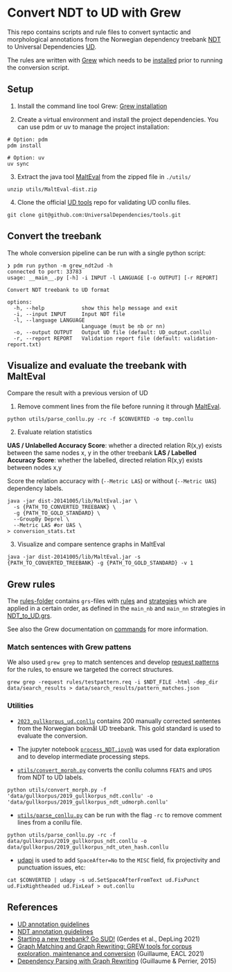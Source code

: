 # Convert NDT to UD with Grew

This repo contains scripts and rule files to convert syntactic and morphological annotations from the Norwegian dependency treebank [NDT](https://www.nb.no/sprakbanken/en/resource-catalogue/oai-nb-no-sbr-10/) to Universal Dependencies [UD](https://universaldependencies.org/).

The rules are written with [Grew](https://grew.fr/) which needs to be [installed](https://grew.fr/usage/install/) prior to running the conversion script.

## Setup

1. Install the command line tool Grew: [Grew installation](https://grew.fr/usage/install/)

2. Create a virtual environment and install the project dependencies. You can use pdm or uv to manage the project installation:

  ```shell
  # Option: pdm
  pdm install

  # Option: uv
  uv sync
  ```

3. Extract the java tool [MaltEval](https://www.maltparser.org/malteval.html) from the zipped file in `./utils/`

  ``` shell
  unzip utils/MaltEval-dist.zip
  ```

4. Clone the official [UD tools](https://github.com/UniversalDependencies/tools/) repo for validating UD conllu files.

  ``` shell
  git clone git@github.com:UniversalDependencies/tools.git
  ```

## Convert the treebank

The whole conversion pipeline can be run with a single python script:

``` shell
❯ pdm run python -m grew_ndt2ud -h
connected to port: 33783
usage: __main__.py [-h] -i INPUT -l LANGUAGE [-o OUTPUT] [-r REPORT]

Convert NDT treebank to UD format

options:
  -h, --help            show this help message and exit
  -i, --input INPUT     Input NDT file
  -l, --language LANGUAGE
                        Language (must be nb or nn)
  -o, --output OUTPUT   Output UD file (default: UD_output.conllu)
  -r, --report REPORT   Validation report file (default: validation-report.txt)
```

## Visualize and evaluate the treebank with MaltEval

Compare the result with a previous version of UD

1. Remove comment lines from the file before running it through [MaltEval](https://www.maltparser.org/malteval.html).

```shell
python utils/parse_conllu.py -rc -f $CONVERTED -o tmp.conllu
```

2. Evaluate relation statistics

  **UAS / Unlabelled Accuracy Score**: whether a directed relation R(x,y) exists between the same nodes x, y in the other treebank
  **LAS / Labelled Accuracy Score**: whether the labelled, directed relation R(x,y) exists between nodes x,y

Score the relation accuracy with (`--Metric LAS`) or without (`--Metric UAS`) dependency labels.

```shell
java -jar dist-20141005/lib/MaltEval.jar \
  -s {PATH_TO_CONVERTED_TREEBANK} \
  -g {PATH_TO_GOLD_STANDARD} \
  --GroupBy Deprel \
  --Metric LAS #or UAS \
> conversion_stats.txt
```

3. Visualize and compare sentence graphs in MaltEval

```shell
java -jar dist-20141005/lib/MaltEval.jar -s {PATH_TO_CONVERTED_TREEBANK} -g {PATH_TO_GOLD_STANDARD} -v 1
```

## Grew rules

The [rules-folder](./rules/) contains `grs`-files with [rules](https://grew.fr/doc/rule/) and [strategies](https://grew.fr/doc/grs/) which are applied in a certain order, as defined in the `main_nb` and `main_nn` strategies in [NDT_to_UD.grs](rules/NDT_to_UD.grs).

See also the Grew documentation on [commands](https://grew.fr/doc/commands/) for more information.

### Match sentences with Grew pattens

We also used `grew grep` to match sentences and develop [request patterns](https://grew.fr/doc/request/) for the rules, to ensure we targeted the correct structures.

``` shell
grew grep -request rules/testpattern.req -i $NDT_FILE -html -dep_dir data/search_results > data/search_results/pattern_matches.json
```


### Utilities

- [`2023_gullkorpus_ud.conllu`](./data/gullkorpus/2023_gullkorpus_ud.conllu) contains 200 manually corrected sententes from the Norwegian bokmål UD treebank. This gold standard is used to evaluate the conversion.

- The jupyter notebook [`process_NDT.ipynb`](process_NDT.ipynb) was used for data exploration and to develop intermediate processing steps.

- [`utils/convert_morph.py`](utils/convert_morph.py) converts the conllu columns `FEATS` and `UPOS` from NDT to UD labels.

```shell
python utils/convert_morph.py -f 'data/gullkorpus/2019_gullkorpus_ndt.conllu' -o 'data/gullkorpus/2019_gullkorpus_ndt_udmorph.conllu'
```

- [`utils/parse_conllu.py`](utils/convert_morph.py) can be run with the flag `-rc` to remove comment lines from a conllu file.

``` shell
python utils/parse_conllu.py -rc -f data/gullkorpus/2019_gullkorpus_ndt.conllu -o data/gullkorpus/2019_gullkorpus_ndt_uten_hash.conllu
```

- [udapi](https://udapi.github.io/) is used to add `SpaceAfter=No` to the `MISC` field, fix projectivity and punctuation issues, etc:

``` shell
cat $CONVERTED | udapy -s ud.SetSpaceAfterFromText ud.FixPunct ud.FixRightheaded ud.FixLeaf > out.conllu
```

## References

- [UD annotation guidelines](https://universaldependencies.org/guidelines.html)
- [NDT annotation guidelines](https://www.nb.no/sbfil/dok/20140314_guidelines_ndt_english.pdf)
- [Starting a new treebank? Go SUD!](https://aclanthology.org/2021.depling-1.4) (Gerdes et al., DepLing 2021)
- [Graph Matching and Graph Rewriting: GREW tools for corpus exploration, maintenance and conversion](https://aclanthology.org/2021.eacl-demos.21) (Guillaume, EACL 2021)
- [Dependency Parsing with Graph Rewriting](https://aclanthology.org/W15-2204) (Guillaume & Perrier, 2015)
